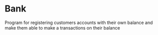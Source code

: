 # Bank
Program for registering customers accounts with their own balance and make them able to make a transactions on their balance
